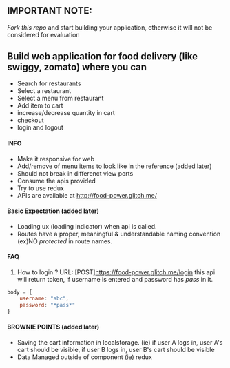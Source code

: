 # 
## IMPORTANT NOTE: 
 *Fork this repo* and start building your application, otherwise it will not be considered for evaluation
 
##  Build web application for food delivery (like swiggy, zomato) where you can 
- Search for restaurants
- Select a restaurant
- Select a menu from restaurant
- Add item to cart
- increase/decrease quantity in cart
- checkout
- login and logout


#### INFO
- Make it responsive for web
- Add/remove of menu items to look like in the reference (added later)
- Should not break in differenct view ports
- Consume the apis provided
- Try to use redux
- APIs are available at http://food-power.glitch.me/

#### Basic Expectation (added later)
- Loading ux (loading indicator) when api is called. 
- Routes have a proper, meaningful & understandable naming convention (ex)NO *protected* in route names.

#### FAQ

1. How to login ?
URL: [POST]https://food-power.glitch.me/login
this api will return token, if username is entered and password has *pass* in it.
```js 
body = {
    username: "abc",
    password: "*pass*"
}
```

#### BROWNIE POINTS (added later)
- Saving the cart information in localstorage.  (ie) if user A logs in, user A's cart should be visible, if user B logs in, user B's cart should be visible
- Data Managed outside of component (ie) redux


